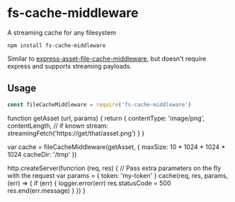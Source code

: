 # fs-cache-middleware

A streaming cache for any filesystem 

```
npm install fs-cache-middleware
```

Similar to [express-asset-file-cache-middleware](https://www.npmjs.com/package/express-asset-file-cache-middleware), but doesn't require express and supports streaming payloads.

## Usage


```js
const fileCacheMiddleware = require('fs-cache-middleware')
```

function getAsset (url, params) {
  return {
    contentType: 'image/png',
    contentLength, // if known
    stream: streamingFetch('https://get/that/asset.png')
  }
}

var cache = fileCacheMiddleware(getAsset, { 
  maxSize: 10 * 1024 * 1024 * 1024 
  cacheDir: '/tmp'
})

http.createServer(funcrion (req, res) {
  // Pass extra parameters on the fly with the request
  var params = { token: 'my-token' }
  cache(req, res, params, (err) => {
    if (err) {
      logger.error(err)
      res.statusCode = 500
      res.end(err.message)
    }
  })
}
